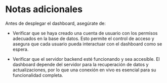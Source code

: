 # Notas adicionales

Antes de desplegar el dashboard, asegúrate de:

- Verificar que se haya creado una cuenta de usuario con los permisos adecuados
  en la base de datos. Esto permite el control de acceso y
  asegura que cada usuario pueda interactuar con el dashboard como
  se espera.

- Verificar que el servidor backend esté funcionando y sea accesible.
  El dashboard depende del servidor para la recuperación de datos
  y actualizaciones, por lo que una conexión en vivo es esencial para su funcionalidad completa.
